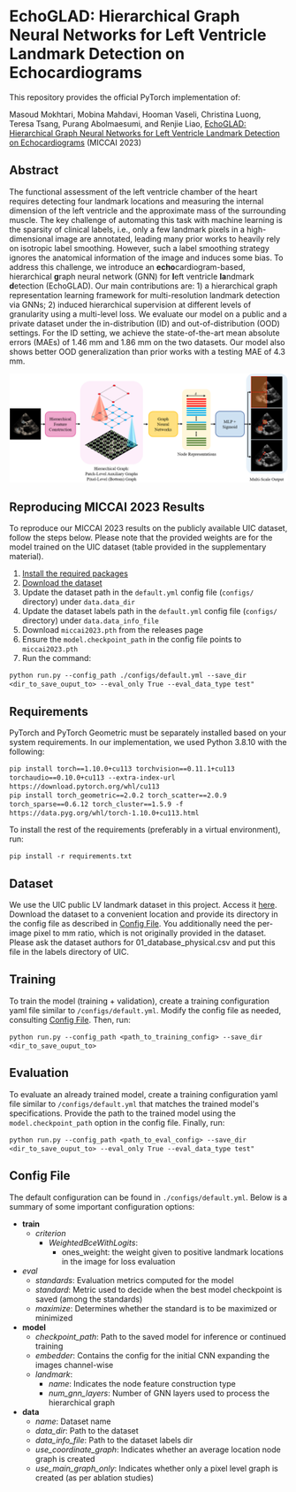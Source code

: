 # EchoGLAD: Hierarchical Graph Neural Networks for Left Ventricle Landmark Detection on Echocardiograms

This repository provides the official PyTorch implementation of:

Masoud Mokhtari, Mobina Mahdavi, Hooman Vaseli, Christina Luong, Teresa Tsang, Purang Abolmaesumi, and Renjie Liao, [EchoGLAD: Hierarchical Graph Neural Networks for Left Ventricle Landmark Detection on Echocardiograms](Linktobeadded) (MICCAI 2023)

## Abstract
The functional assessment of the left ventricle chamber of the heart requires detecting four landmark locations and measuring the internal dimension of the left ventricle and the approximate mass of the surrounding muscle.
The key challenge of automating this task with machine learning is the sparsity of clinical labels, i.e., only a few landmark pixels in a high-dimensional image are annotated, leading many prior works to heavily rely on isotropic label smoothing. 
However, such a label smoothing strategy ignores the anatomical information of the image and induces some bias.
To address this challenge, we introduce an **echo**cardiogram-based, hierarchical **g**raph neural network (GNN) for **l**eft ventricle **la**ndmark **d**etection (EchoGLAD). 
Our main contributions are: 1) a hierarchical graph representation learning framework for multi-resolution landmark detection via GNNs; 2) induced hierarchical supervision at different levels of granularity using a multi-level loss. 
We evaluate our model on a public and a private dataset under the in-distribution (ID) and out-of-distribution (OOD) settings. 
For the ID setting, we achieve the state-of-the-art mean absolute errors (MAEs) of 1.46 mm and 1.86 mm on the two datasets. 
Our model also shows better OOD generalization than prior works with a testing MAE of 4.3 mm. 

<p align="center">
<img src="./echoglad.PNG" title="GEMTrans overall architecture" width="700"/>
</p>

## Reproducing MICCAI 2023 Results

To reproduce our MICCAI 2023 results on the publicly available UIC dataset, follow the steps below. Please note that the provided weights are for the model trained on the UIC dataset (table provided in the supplementary material).

1. [Install the required packages](#requirements)
2. [Download the dataset](#dataset)
3. Update the dataset path in the `default.yml` config file (`configs/` directory) under `data.data_dir`
4. Update the dataset labels path in the `default.yml` config file (`configs/` directory) under `data.data_info_file`
5. Download `miccai2023.pth` from the releases page
6. Ensure the `model.checkpoint_path` in the config file points to `miccai2023.pth`
7. Run the command:
```
python run.py --config_path ./configs/default.yml --save_dir <dir_to_save_ouput_to> --eval_only True --eval_data_type test"
```

## Requirements

PyTorch and PyTorch Geometric must be separately installed based on your system requirements. In our implementation, we used Python 3.8.10 with the following:

```
pip install torch==1.10.0+cu113 torchvision==0.11.1+cu113 torchaudio==0.10.0+cu113 --extra-index-url https://download.pytorch.org/whl/cu113
pip install torch_geometric==2.0.2 torch_scatter==2.0.9 torch_sparse==0.6.12 torch_cluster==1.5.9 -f https://data.pyg.org/whl/torch-1.10.0+cu113.html
```

To install the rest of the requirements (preferably in a virtual environment), run:
```
pip install -r requirements.txt
```

## Dataset

We use the UIC public LV landmark dataset in this project. Access it [here](https://data.unityimaging.net/). Download the dataset to a convenient location and provide its directory in the config file as described in [Config File](#config-file). You additionally need the per-image pixel to mm ratio, which is not originally provided in the dataset. Please ask the dataset authors for 01_database_physical.csv and put this file in the labels directory of UIC.

## Training

To train the model (training + validation), create a training configuration yaml file similar to `/configs/default.yml`. Modify the config file as needed, consulting [Config File](#config-file).
Then, run:

```
python run.py --config_path <path_to_training_config> --save_dir <dir_to_save_ouput_to>
```

## Evaluation

To evaluate an already trained model, create a training configuration yaml file similar to `/configs/default.yml` that matches the trained model's specifications. Provide the path to the trained model using the `model.checkpoint_path` option in the config file. Finally, run:


```
python run.py --config_path <path_to_eval_config> --save_dir <dir_to_save_ouput_to> --eval_only True --eval_data_type test"
```

## Config File

The default configuration can be found in `./configs/default.yml`. Below is a summary of some important configuration options:

- **train**
  - *criterion*
    - *WeightedBceWithLogits*: 
      - ones_weight: the weight given to positive landmark locations in the image for loss evaluation
- *eval*
  - *standards*: Evaluation metrics computed for the model
  - *standard*: Metric used to decide when the best model checkpoint is saved (among the standards)
  - *maximize*: Determines whether the standard is to be maximized or minimized
- **model**
  - *checkpoint_path*: Path to the saved model for inference or continued training
  - *embedder*: Contains the config for the initial CNN expanding the images channel-wise
  - *landmark*:
    - *name*: Indicates the node feature construction type
    - *num_gnn_layers*: Number of GNN layers used to process the hierarchical graph
- **data**
  - *name*: Dataset name
  - *data_dir*: Path to the dataset
  - *data_info_file*: Path to the dataset labels dir
  - *use_coordinate_graph*: Indicates whether an average location node graph is created
  - *use_main_graph_only*: Indicates whether only a pixel level graph is created (as per ablation studies)

